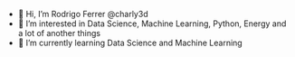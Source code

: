 - 👋 Hi, I’m Rodrigo Ferrer @charly3d
- 👀 I’m interested in Data Science, Machine Learning, Python, Energy and a lot of another things
- 🌱 I’m currently learning Data Science and Machine Learning


<!---
charly3d/charly3d is a ✨ special ✨ repository because its `README.md` (this file) appears on your GitHub profile.
You can click the Preview link to take a look at your changes.
--->
